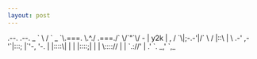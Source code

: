 ```yaml
---
layout: post
---
```


<div class="ascii-art">
    .--.       .--.
_  `    \     /    `  _
 `\.===. \.^./ .===./`
        \/`"`\/
      - | y2k |  ,
    / `\|;-.-'|/` \
   /    |::\  |    \
.-' ,-'`|:::; |`'-, '-.
    |   |::::\|   |
    |   |::::;|   |
    |   \:::://   |
    |    `.://'   |
    .'             `.
_,'                 `,_
</div>
